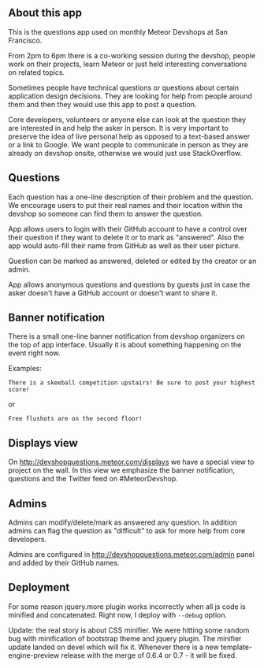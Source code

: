 About this app
--------------

This is the questions app used on monthly Meteor Devshops at San Francisco.

From 2pm to 6pm there is a co-working session during the devshop, people work on
their projects, learn Meteor or just held interesting conversations on related
topics.

Sometimes people have technical questions or questions about certain application
design decisions. They are looking for help from people around them and then
they would use this app to post a question.

Core developers, volunteers or anyone else can look at the question they are
interested in and help the asker in person. It is very important to preserve the
idea of live personal help as opposed to a text-based answer or a link to
Google. We want people to communicate in person as they are already on devshop
onsite, otherwise we would just use StackOverflow.


Questions
---------

Each question has a one-line description of their problem and the question. We
encourage users to put their real names and their location within the devshop so
someone can find them to answer the question.

App allows users to login with their GitHub account to have a control over their
question if they want to delete it or to mark as "answered". Also the app would
auto-fill their name from GitHub as well as their user picture.

Question can be marked as answered, deleted or edited by the creator or an admin.

App allows anonymous questions and questions by guests just in case the asker
doesn't have a GitHub account or doesn't want to share it.

Banner notification
-------------------

There is a small one-line banner notification from devshop organizers on the top
of app interface. Usually it is about something happening on the event right now.

Examples:

    There is a skeeball competition upstairs! Be sure to post your highest score!

or

    Free flushots are on the second floor!


Displays view
-------------

On http://devshopquestions.meteor.com/displays we have a special view to project
on the wall. In this view we emphasize the banner notification, questions and
the Twitter feed on #MeteorDevshop.

Admins
------

Admins can modify/delete/mark as answered any question. In addition admins can
flag the question as "difficult" to ask for more help from core developers.

Admins are configured in http://devshopquestions.meteor.com/admin panel and
added by their GitHub names.

Deployment
----------

For some reason jquery.more plugin works incorrectly when all js code is
minified and concatenated. Right now, I deploy with `--debug` option.

Update: the real story is about CSS minifier. We were hitting some random bug
with minification of bootstrap theme and jquery plugin. The minifier update
landed on devel which will fix it. Whenever there is a new
template-engine-preview release with the merge of 0.6.4 or 0.7 - it will be
fixed.

